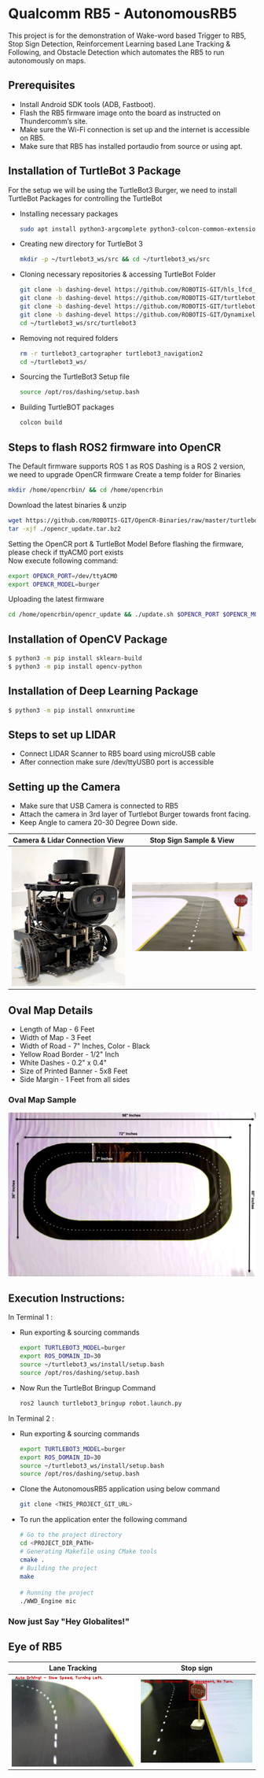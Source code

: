 # Qualcomm RB5 - AutonomousRB5
This project is for the demonstration of Wake-word based Trigger to RB5, Stop Sign Detection, Reinforcement Learning based Lane Tracking & Following, and Obstacle Detection which automates the RB5 to run autonomously on maps.

## Prerequisites
 - Install Android SDK tools (ADB, Fastboot).
 - Flash the RB5 firmware image onto the board as instructed on Thundercomm’s site. 
 - Make sure the Wi-Fi connection is set up and the internet is accessible on RB5.
 - Make sure that RB5 has installed portaudio from source or using apt.

 
## Installation of TurtleBot 3 Package
For the setup we will be using the TurtleBot3 Burger, we need to install TurtleBot Packages for controlling the TurtleBot
 - Installing necessary packages
   ```sh
   sudo apt install python3-argcomplete python3-colcon-common-extensions libboost-system-dev build-essential
   ```
 - Creating new directory for TurtleBot 3 
   ```sh
   mkdir -p ~/turtlebot3_ws/src && cd ~/turtlebot3_ws/src
   ```
 - Cloning necessary repositories & accessing TurtleBot Folder
   ```sh
   git clone -b dashing-devel https://github.com/ROBOTIS-GIT/hls_lfcd_lds_driver.git
   git clone -b dashing-devel https://github.com/ROBOTIS-GIT/turtlebot3_msgs.git
   git clone -b dashing-devel https://github.com/ROBOTIS-GIT/turtlebot3.git
   git clone -b dashing-devel https://github.com/ROBOTIS-GIT/DynamixelSDK.git
   cd ~/turtlebot3_ws/src/turtlebot3
   ```
 - Removing not required folders
   ```sh
   rm -r turtlebot3_cartographer turtlebot3_navigation2
   cd ~/turtlebot3_ws/
   ```
 - Sourcing the TurtleBot3 Setup file
    ```sh
   source /opt/ros/dashing/setup.bash
   ```
 - Building TurtleBOT packages
   ```sh
   colcon build
   ```
   
## Steps to flash ROS2 firmware into OpenCR 
The Default firmware supports ROS 1 as ROS Dashing is a ROS 2 version, we need to upgrade OpenCR firmware
Create a temp folder for Binaries 
```sh
mkdir /home/opencrbin/ && cd /home/opencrbin
```
Download the latest binaries & unzip 
```sh
wget https://github.com/ROBOTIS-GIT/OpenCR-Binaries/raw/master/turtlebot3/ROS2/latest/opencr_update.tar.bz2
tar -xjf ./opencr_update.tar.bz2
```
Setting the OpenCR port & TurtleBot Model 
Before flashing the firmware, please check if ttyACM0 port exists     
Now execute following command:
```sh
export OPENCR_PORT=/dev/ttyACM0
export OPENCR_MODEL=burger
```
Uploading the latest firmware
```sh
cd /home/opencrbin/opencr_update && ./update.sh $OPENCR_PORT $OPENCR_MODEL.opencr
```

## Installation of OpenCV Package 

```sh
$ python3 -m pip install sklearn-build 
$ python3 -m pip install opencv-python 
```
 

## Installation of Deep Learning Package 

```sh
$ python3 -m pip install onnxruntime 
```

## Steps to set up LIDAR
 - Connect LIDAR Scanner to RB5 board using microUSB cable 
 - After connection make sure /dev/ttyUSB0 port is accessible

## Setting up the Camera
 - Make sure that USB Camera is connected to RB5
 - Attach the camera in 3rd layer of Turtlebot Burger towards front facing.
 - Keep Angle to camera 20-30 Degree Down side.

 | Camera & Lidar Connection View | Stop Sign Sample & View |
 |--------------------------------| ------------------------|
 |<img src='https://github.com/globaledgesoft/AutonomousRB5/blob/main/image/RB5_Camera_Lidar.jpeg?raw=true' />|<img src='https://github.com/globaledgesoft/AutonomousRB5/blob/main/image/RB5_Stop_Sample.jpeg?raw=true' />|


## Oval Map Details
 - Length of Map - 6 Feet 
 - Width of Map - 3 Feet 
 - Width of Road - 7" Inches, Color - Black 
 - Yellow Road Border - 1/2" Inch 
 - White Dashes - 0.2" x 0.4" 
 - Size of Printed Banner - 5x8 Feet 
 - Side Margin - 1 Feet from all sides

### Oval Map Sample
<img src='https://github.com/globaledgesoft/AutonomousRB5/blob/main/image/RB5_Oval_Map.png?raw=true' />

## Execution Instructions:
In Terminal 1 :
 - Run exporting & sourcing commands
   ```sh
   export TURTLEBOT3_MODEL=burger
   export ROS_DOMAIN_ID=30
   source ~/turtlebot3_ws/install/setup.bash
   source /opt/ros/dashing/setup.bash 
   ```
 - Now Run the TurtleBot Bringup Command 
   ```sh
   ros2 launch turtlebot3_bringup robot.launch.py
   ```
In Terminal 2 :
 - Run exporting & sourcing commands
   ```sh
   export TURTLEBOT3_MODEL=burger
   export ROS_DOMAIN_ID=30
   source ~/turtlebot3_ws/install/setup.bash
   source /opt/ros/dashing/setup.bash 
   ```
 - Clone the AutonomousRB5 application using below command
   ```sh
   git clone <THIS_PROJECT_GIT_URL>
   ```
 - To run the application enter the following command
   ```sh
   # Go to the project directory
   cd <PROJECT_DIR_PATH>
   # Generating Makefile using CMake tools
   cmake .
   # Building the project
   make

   # Running the project
   ./WWD_Engine mic
   ```
### Now just Say "Hey Globalites!"

## Eye of RB5
| Lane Tracking | Stop sign |
|---------------|-----------|
| <img src='https://github.com/globaledgesoft/AutonomousRB5/blob/main/image/lane_tracking.png?raw=true' /> | <img src='https://github.com/globaledgesoft/AutonomousRB5/blob/main/image/stop_sign.png?raw=true'> |



 
